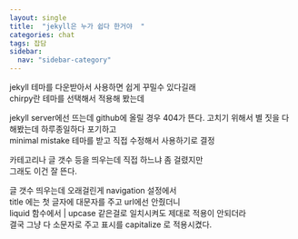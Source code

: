 ```yaml
---
layout: single
title:  "jekyll은 누가 쉽다 한거야  "
categories: chat
tags: 잡담
sidebar:
  nav: "sidebar-category"
---
```


jekyll 테마를 다운받아서 사용하면 쉽게 꾸밀수 있다길래  
chirpy란 테마를 선택해서 적용해 봤는데  

jekyll server에선 뜨는데 github에 올릴 경우 404가 뜬다.
고치기 위해서 별 짓을 다 해봤는데 하루종일하다 포기하고  
minimal mistake 테마를 받고 직접 수정해서 사용하기로 결정  

카테고리나 글 갯수 등을 띄우는데 직접 하느냐 좀 걸렸지만  
그래도 이건 잘 뜬다.

글 갯수 띄우는데 오래걸린게 navigation 설정에서  
title 에는 첫 글자에 대문자를 주고 url에선 안줬더니  
liquid 함수에서 | upcase 같은걸로 일치시켜도 제대로 적용이 안되더라  
결국 그냥 다 소문자로 주고 표시를 capitalize 로 적용시켰다.